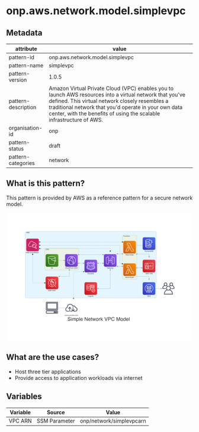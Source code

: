 # onp.aws.network.model.simplevpc

## Metadata
| attribute               |value                                          |
| ----------------------- | --------------------------------------------- |
| pattern-id              | onp.aws.network.model.simplevpc               |
| pattern-name            | simplevpc                                     |
| pattern-version         | 1.0.5                                         |
| pattern-description     | Amazon Virtual Private Cloud (VPC) enables you to launch AWS resources into a virtual network that you've defined. This virtual network closely resembles a traditional network that you'd operate in your own data center, with the benefits of using the scalable infrastructure of AWS.                          |
| organisation-id         | onp                                           |
| pattern-status          | draft                                         |
| pattern-categories      | network                                       |

## What is this pattern?
This pattern is provided by AWS as a reference pattern for a secure network model.

![](./diagrams/res/overview.png)

## What are the use cases?
- Host three tier applications
- Provide access to application workloads via internet

## Variables

| Variable               | Source                                         | Value |
| ----------------------- | --------------------------------------------- | ------|
| VPC ARN   | SSM Parameter | onp/network/simplevpcarn|